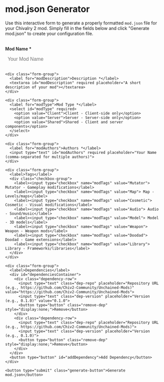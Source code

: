 # mod.json Generator

Use this interactive form to generate a properly formatted `mod.json` file for your Chivalry 2 mod. Simply fill in the fields below and click "Generate mod.json" to create your configuration file.

<div class="mod-json-generator">
  <form id="modJsonForm">
    <div class="form-group">
      <label for="modName">Mod Name *</label>
      <input type="text" id="modName" required placeholder="Your Mod Name">
    </div>

    <div class="form-group">
      <label for="modDescription">Description *</label>
      <textarea id="modDescription" required placeholder="A short description of your mod"></textarea>
    </div>

    <div class="form-group">
      <label for="modType">Mod Type *</label>
      <select id="modType" required>
        <option value="Client">Client - Client-side only</option>
        <option value="Server">Server - Server-side only</option>
        <option value="Shared">Shared - Client and server components</option>
      </select>
    </div>

    <div class="form-group">
      <label for="modAuthors">Authors *</label>
      <input type="text" id="modAuthors" required placeholder="Your Name (comma-separated for multiple authors)">
    </div>

    <div class="form-group">
      <label>Tags</label>
      <div class="checkbox-group">
        <label><input type="checkbox" name="modTags" value="Mutator"> Mutator - Gameplay modifications</label>
        <label><input type="checkbox" name="modTags" value="Map"> Map - Levels/maps</label>
        <label><input type="checkbox" name="modTags" value="Cosmetic"> Cosmetic - Visual modifications</label>
        <label><input type="checkbox" name="modTags" value="Audio"> Audio - Sound/music</label>
        <label><input type="checkbox" name="modTags" value="Model"> Model - 3D models</label>
        <label><input type="checkbox" name="modTags" value="Weapon"> Weapon - Weapon mods</label>
        <label><input type="checkbox" name="modTags" value="Doodad"> Doodad - Game extensions</label>
        <label><input type="checkbox" name="modTags" value="Library"> Library - Frameworks/libraries</label>
      </div>
    </div>

    <div class="form-group">
      <label>Dependencies</label>
      <div id="dependenciesContainer">
        <div class="dependency-row">
          <input type="text" class="dep-repo" placeholder="Repository URL (e.g., https://github.com/Chiv2-Community/Unchained-Mods)" value="https://github.com/Chiv2-Community/Unchained-Mods">
          <input type="text" class="dep-version" placeholder="Version (e.g., 0.1.0)" value="0.1.0">
          <button type="button" class="remove-dep" style="display:none;">Remove</button>
        </div>
        <div class="dependency-row">
          <input type="text" class="dep-repo" placeholder="Repository URL (e.g., https://github.com/Chiv2-Community/Unchained-Mods)">
          <input type="text" class="dep-version" placeholder="Version (e.g., 0.1.0)">
          <button type="button" class="remove-dep" style="display:none;">Remove</button>
        </div>
      </div>
      <button type="button" id="addDependency">Add Dependency</button>
    </div>

    <button type="submit" class="generate-button">Generate mod.json</button>
  </form>

  <div id="outputContainer" style="display:none;">
    <h3>Generated mod.json</h3>
    <pre><code id="generatedJson"></code></pre>
    <button id="copyButton">Copy to Clipboard</button>
    <button id="downloadButton">Download mod.json</button>
  </div>
</div>

<style>
.mod-json-generator {
  max-width: 800px;
  margin: 2rem auto;
}

.form-group {
  margin-bottom: 1.5rem;
}

.form-group label {
  display: block;
  margin-bottom: 0.5rem;
  font-weight: 600;
}

.form-group input[type="text"],
.form-group textarea,
.form-group select {
  width: 100%;
  padding: 0.5rem;
  border: 1px solid var(--md-default-fg-color--lightest);
  background-color: var(--md-default-bg-color);
  color: var(--md-default-fg-color);
  border-radius: 4px;
  font-size: 1rem;
}

.form-group textarea {
  min-height: 100px;
  resize: vertical;
}

.checkbox-group {
  display: grid;
  grid-template-columns: repeat(auto-fill, minmax(200px, 1fr));
  gap: 0.5rem;
}

.checkbox-group label {
  display: flex;
  align-items: center;
  font-weight: normal;
}

.checkbox-group input[type="checkbox"] {
  margin-right: 0.5rem;
}

.dependency-row {
  display: flex;
  gap: 0.5rem;
  margin-bottom: 0.5rem;
}

.dep-repo {
  flex: 2;
}

.dep-version {
  flex: 1;
}

.remove-dep {
  background: var(--md-accent-fg-color);
  color: var(--md-accent-bg-color);
  border: none;
  padding: 0.5rem;
  border-radius: 4px;
  cursor: pointer;
}

#addDependency {
  background: var(--md-primary-fg-color);
  color: var(--md-primary-bg-color);
  border: none;
  padding: 0.5rem 1rem;
  border-radius: 4px;
  cursor: pointer;
}

.generate-button {
  background: var(--md-primary-fg-color);
  color: var(--md-primary-bg-color);
  border: none;
  padding: 0.75rem 1.5rem;
  border-radius: 4px;
  cursor: pointer;
  font-size: 1.1rem;
  width: 100%;
}

#outputContainer {
  margin-top: 2rem;
  padding: 1rem;
  background: var(--md-code-bg-color);
  border: 1px solid var(--md-default-fg-color--lightest);
  border-radius: 4px;
}

#outputContainer pre {
  background: var(--md-code-bg-color);
  color: var(--md-code-fg-color);
  padding: 1rem;
  border-radius: 4px;
  overflow-x: auto;
  margin: 0;
}

#outputContainer pre code {
  background: transparent;
  color: var(--md-code-fg-color);
  padding: 0;
}

#copyButton, #downloadButton {
  margin-right: 1rem;
  margin-top: 1rem;
  padding: 0.5rem 1rem;
  border: none;
  border-radius: 4px;
  cursor: pointer;
}

#copyButton {
  background: var(--md-primary-fg-color);
  color: var(--md-primary-bg-color);
}

#downloadButton {
  background: var(--md-default-fg-color--light);
  color: var(--md-default-bg-color);
}

/* Ensure buttons are visible on hover */
button:hover {
  opacity: 0.9;
}

/* Style for dark mode */
[data-md-color-scheme="slate"] {
  .form-group input[type="text"],
  .form-group textarea,
  .form-group select {
    border-color: var(--md-default-fg-color--lighter);
  }
}
</style>

<script>
document.addEventListener('DOMContentLoaded', function() {
  const form = document.getElementById('modJsonForm');
  const outputContainer = document.getElementById('outputContainer');
  const generatedJson = document.getElementById('generatedJson');
  const copyButton = document.getElementById('copyButton');
  const downloadButton = document.getElementById('downloadButton');
  const addDependencyButton = document.getElementById('addDependency');
  const dependenciesContainer = document.getElementById('dependenciesContainer');

  // Add dependency row
  addDependencyButton.addEventListener('click', function() {
    const newRow = document.createElement('div');
    newRow.className = 'dependency-row';
    newRow.innerHTML = `
      <input type="text" class="dep-repo" placeholder="Repository URL">
      <input type="text" class="dep-version" placeholder="Version">
      <button type="button" class="remove-dep">Remove</button>
    `;
    dependenciesContainer.appendChild(newRow);
    updateRemoveButtons();
  });

  // Remove dependency row
  dependenciesContainer.addEventListener('click', function(e) {
    if (e.target.classList.contains('remove-dep')) {
      e.target.parentElement.remove();
      updateRemoveButtons();
    }
  });

  function updateRemoveButtons() {
    const rows = dependenciesContainer.querySelectorAll('.dependency-row');
    rows.forEach((row, index) => {
      const removeBtn = row.querySelector('.remove-dep');
      removeBtn.style.display = rows.length > 1 ? 'block' : 'none';
    });
  }

  // Form submission
  form.addEventListener('submit', function(e) {
    e.preventDefault();

    // Get form values
    const modName = document.getElementById('modName').value;
    const modDescription = document.getElementById('modDescription').value;
    const modType = document.getElementById('modType').value;
    const modAuthors = document.getElementById('modAuthors').value.split(',').map(author => author.trim());

    // Get tags
    const tags = Array.from(document.querySelectorAll('input[name="modTags"]:checked'))
      .map(checkbox => checkbox.value);

    // Get dependencies
    const dependencies = [ ];
    document.querySelectorAll('.dependency-row').forEach(row => {
      const repo = row.querySelector('.dep-repo').value.trim();
      const version = row.querySelector('.dep-version').value.trim();
      if (repo && version) {
        dependencies.push({ repo_url: repo, version: version });
      }
    });

    // Create mod.json object
    const modJson = {
      name: modName,
      description: modDescription,
      mod_type: modType,
      authors: modAuthors,
      dependencies: dependencies,
      tags: tags
    };

    // Display the generated JSON
    generatedJson.textContent = JSON.stringify(modJson, null, 2);
    outputContainer.style.display = 'block';
    outputContainer.scrollIntoView({ behavior: 'smooth' });
  });

  // Copy to clipboard
  copyButton.addEventListener('click', function() {
    navigator.clipboard.writeText(generatedJson.textContent)
      .then(() => {
        copyButton.textContent = 'Copied!';
        setTimeout(() => {
          copyButton.textContent = 'Copy to Clipboard';
        }, 2000);
      })
      .catch(err => {
        console.error('Failed to copy:', err);
      });
  });

  // Download mod.json
  downloadButton.addEventListener('click', function() {
    const blob = new Blob([generatedJson.textContent], { type: 'application/json' });
    const url = URL.createObjectURL(blob);
    const a = document.createElement('a');
    a.href = url;
    a.download = 'mod.json';
    document.body.appendChild(a);
    a.click();
    document.body.removeChild(a);
    URL.revokeObjectURL(url);
  });
});
</script>
